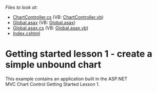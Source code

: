 <!-- default file list -->
*Files to look at*:

* [ChartController.cs](./CS/GettingStarted1/Controllers/ChartController.cs) (VB: [ChartController.vb](./VB/GettingStarted1/Controllers/ChartController.vb))
* [Global.asax](./CS/GettingStarted1/Global.asax) (VB: [Global.asax](./VB/GettingStarted1/Global.asax))
* [Global.asax.cs](./CS/GettingStarted1/Global.asax.cs) (VB: [Global.asax.vb](./VB/GettingStarted1/Global.asax.vb))
* [Index.cshtml](./CS/GettingStarted1/Views/Chart/Index.cshtml)
<!-- default file list end -->
# Getting started lesson 1 - create a simple unbound chart


This example contains an application built in the ASP.NET MVC Chart Control Getting Started Lesson 1.

<br/>


